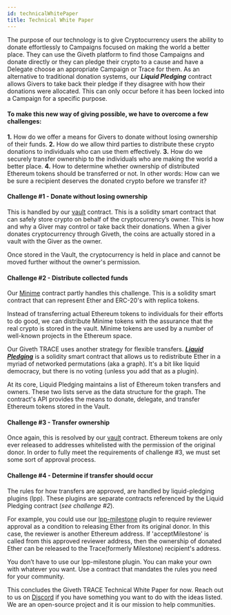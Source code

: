 ```yaml
---
id: technicalWhitePaper
title: Technical White Paper
---
```



The purpose of our technology is to give Cryptocurrency users the ability to donate effortlessly to Campaigns focused on making the world a better place. They can use the Giveth platform to find those Campaigns and donate directly or they can pledge their crypto to a cause and have a Delegate choose an appropriate Campaign or Trace for them. As an alternative to traditional donation systems, our ***Liquid Pledging*** contract allows Givers to take back their pledge if they disagree with how their donations were allocated. This can only occur before it has been locked into a Campaign for a specific purpose.

#### To make this new way of giving possible, we have to overcome a few challenges:

**1.** How do we offer a means for Givers to donate without losing ownership of their funds.
**2.** How do we allow third parties to distribute these crypto donations to individuals who can use them effectively.
**3.** How do we securely transfer ownership to the individuals who are making the world a better place.
**4.** How to determine whether ownership of distributed Ethereum tokens should be transferred or not. In other words: How can we be sure a recipient deserves the donated crypto before we transfer it?

#### Challenge #1 - Donate without losing ownership
This is handled by our [vault](https://github.com/Giveth/vaultcontract) contract. This is a solidity smart contract that can safely store crypto on behalf of the cryptocurrency’s owner. This is how and why a Giver may control or take back their donations. When a giver donates cryptocurrency through Giveth, the coins are actually stored in a vault with the Giver as the owner.

Once stored in the Vault, the cryptocurrency is held in place and cannot be moved further without the owner's permission.

#### Challenge #2 - Distribute collected funds
 Our [Minime](https://github.com/Giveth/minime) contract partly handles this challenge. This is a solidity smart contract that can represent Ether and ERC-20's with replica tokens.

Instead of transferring actual Ethereum tokens to individuals for their efforts to do good, we can distribute Minime tokens with the assurance that the real crypto is stored in the vault. Minime tokens are used by a number of well-known projects in the Ethereum space.

Our Giveth TRACE uses another strategy for flexible transfers. [***Liquid Pledging***](https://github.com/Giveth/liquidpledging) is a solidity smart contract that allows us to redistribute Ether in a myriad of networked permutations (aka a graph). It's a bit like liquid democracy, but there is no voting (unless you add that as a plugin).

At its core, Liquid Pledging maintains a list of Ethereum token transfers and owners. These two lists serve as the data structure for the graph. The contract's API provides the means to donate, delegate, and transfer Ethereum tokens stored in the Vault.

#### Challenge #3 - Transfer ownership
Once again, this is resolved by our [vault](https://github.com/Giveth/vaultcontract) contract. Ethereum tokens are only ever released to addresses whitelisted with the permission of the original donor. In order to fully meet the requirements of challenge #3, we must set some sort of approval process.

#### Challenge #4 - Determine if transfer should occur
The rules for how transfers are approved, are handled by liquid-pledging plugins (lpp). These plugins are separate contracts referenced by the Liquid Pledging contract (*see challenge #2*).

For example, you could use our [lpp-milestone](https://github.com/Giveth/lpp-milestone) plugin to require reviewer approval as a condition to releasing Ether from its original donor. In this case, the reviewer is another Ethereum address. If 'acceptMilestone' is called from this approved reviewer address, then the ownership of donated Ether can be released to the Trace(formerly Milestone) recipient's address.

You don’t have to use our lpp-milestone plugin. You can make your own with whatever you want. Use a contract that mandates the rules you need for your community.

This concludes the Giveth TRACE Technical White Paper for now. Reach out to us on [Discord](https://discord.gg/qf7XZ48gCU) if you have something you want to do with the ideas listed. We are an open-source project and it is our mission to help communities.
